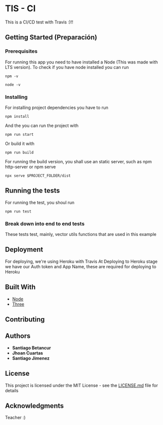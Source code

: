 # TIS - CI
This is a CI/CD test with Travis :)!!

## Getting Started (Preparación)

### Prerequisites
For running this app you need to have installed a Node (This was made with LTS version). To check if you have node installed you can run

```
npm -v
```
```
node -v
```

### Installing
For installing project dependencies you have to run

```
npm install
```

And the you can run the project with

```
npm run start
```

Or build it with

```
npm run build
```

For running the build version, you shall use an static server, such as npm http-server or npm serve

```
npx serve $PROJECT_FOLDER/dist
```

## Running the tests

For running the test, you shoul run

```
npm run test
```

### Break down into end to end tests

These tests test, mainly, vector utils functions that are used in this example

## Deployment

For deploying, we're using Heroku with Travis
At Deploying to Heroku stage we have our Auth token and App Name, these are required for deploying to Heroku

## Built With

* [Node](https://nodejs.org/es/)
* [Three](https://threejs.org/)

## Contributing






## Authors

* **Santiago Betancur**
* **Jhoan Cuartas**
* **Santiago Jimenez**

## License

This project is licensed under the MIT License - see the [LICENSE.md](LICENSE.md) file for details

## Acknowledgments

Teacher :)
